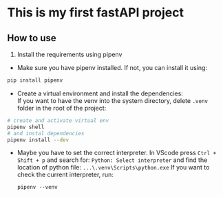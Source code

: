 # This is my first fastAPI project

## How to use

1. Install the requirements using pipenv

-   Make sure you have pipenv installed. If not, you can install it using:

```bash
pip install pipenv
```

-   Create a virtual environment and install the dependencies:  
     If you want to have the venv into the system directory, delete `.venv` folder in the root of the project:

```bash
# create and activate virtual env
pipenv shell
# and instal dependencies
pipenv install --dev
```

-   Maybe you have to set the correct interpreter. In VScode press
    `Ctrl + Shift + p`
    and search for:
    `Python: Select interpreter`
    and find the location of python file:
    `...\.venv\Scripts\python.exe`
    If you want to check the current interpreter, run:
    ```shell
    pipenv --venv
    ```
